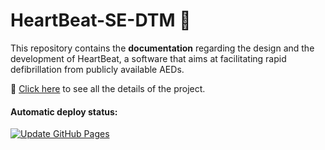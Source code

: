 # HeartBeat-SE-DTM :sparkling_heart:

This repository contains the **documentation** regarding the design and the development of HeartBeat, a software that aims at facilitating rapid defibrillation from publicly available AEDs.

:link: [Click here](https://heartbeat-se.github.io/HeartBeat-SE-DTM/) to see all the details of the project.

#### Automatic deploy status:
[![Update GitHub Pages](https://github.com/HeartBeat-SE/HeartBeat-SE-DTM/actions/workflows/gh-pages.yml/badge.svg?branch=main)](https://github.com/HeartBeat-SE/HeartBeat-SE-DTM/actions/workflows/gh-pages.yml/) 
